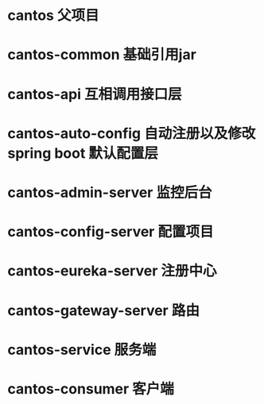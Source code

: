 # cantos 父项目
# cantos-common 基础引用jar
# cantos-api 互相调用接口层
# cantos-auto-config 自动注册以及修改spring boot 默认配置层
# cantos-admin-server 监控后台
# cantos-config-server 配置项目
# cantos-eureka-server 注册中心
# cantos-gateway-server 路由
# cantos-service 服务端
# cantos-consumer 客户端